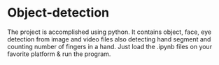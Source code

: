 # Object-detection
The project is accomplished using python. It contains object, face, eye detection from image and video files also detecting hand segment and counting number of fingers in a hand. Just load the .ipynb files on your favorite platform &amp; run the program.
